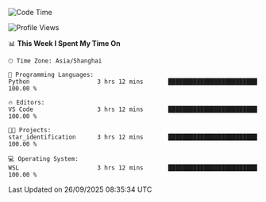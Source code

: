 <!--START_SECTION:waka-->
![Code Time](http://img.shields.io/badge/Code%20Time-3%2C127%20hrs%2039%20mins-blue)

![Profile Views](http://img.shields.io/badge/Profile%20Views-7-blue)

📊 **This Week I Spent My Time On** 

```text
🕑︎ Time Zone: Asia/Shanghai

💬 Programming Languages: 
Python                   3 hrs 12 mins       █████████████████████████   100.00 % 

🔥 Editors: 
VS Code                  3 hrs 12 mins       █████████████████████████   100.00 % 

🐱‍💻 Projects: 
star_identification      3 hrs 12 mins       █████████████████████████   100.00 % 

💻 Operating System: 
WSL                      3 hrs 12 mins       █████████████████████████   100.00 % 
```


 Last Updated on 26/09/2025 08:35:34 UTC
<!--END_SECTION:waka-->